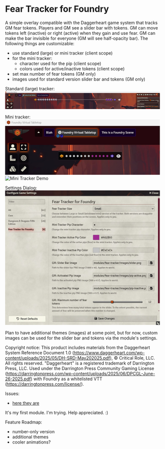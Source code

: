 # Fear Tracker for Foundry
A simple overlay compatible with the Daggerheart game system that tracks GM fear tokens. Players and GM see a slider bar with tokens. GM can move tokens left (inactive) or right (active) when they gain and use fear. GM can make the bar invisible for everyone (GM will see half-opacity bar). The following things are customizable:
- use standard (large) or mini tracker (client scope)
- for the mini tracker:
  - character used for the pip (client scope)
  - colors used for active/inactive tokens (client scope)
- set max number of fear tokens (GM only)
- images used for standard version slider bar and tokens (GM only)

Standard (large) tracker:
![Large Tracker](./screenshots/fear-tracker-1.jpg)


Mini tracker:
![Mini Tracker](./screenshots/fear-tracker-2.jpg)
![Mini Tracker Demo](./screenshots/fear-tracker-demo-small.gif)

Settings Dialog:
![Settings](./screenshots/fear-tracker-3.jpg)

Plan to have additional themes (images) at some point, but for now, custom images can be used for the slider bar and tokens via the module's settings.

Copyright notice:
This product includes materials from the Daggerheart System Reference Document 1.0 (https://www.daggerheart.com/wp-content/uploads/2025/05/DH-SRD-May202025.pdf), © Critical Role, LLC. All rights reserved. "Daggerheart" is a registered trademark of Darrington Press, LLC. Used under the Darrington Press Community Gaming License (https://darringtonpress.com/wp-content/uploads/2025/06/DPCGL-June-26-2025.pdf) with Foundry as a whitelisted VTT (https://darringtonpress.com/license/).

Issues:
- [here they are](https://github.com/andrewbrick/Daggerheart-Fear-Tracker-for-Foundry/issues)

It's my first module. I'm trying. Help appreciated. :)

Feature Roadmap:
- number-only version
- additional themes
- cooler animations? 
